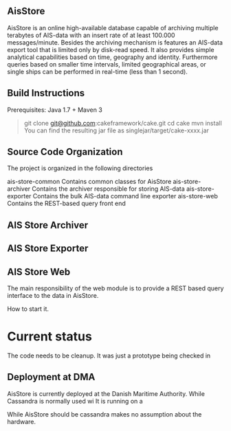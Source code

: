 AisStore
-------------------------------------------------------------------------------
AisStore is an online high-available database capable of archiving multiple terabytes of AIS-data with an insert rate of at least 100.000 messages/minute. 
Besides the archiving mechanism is features an AIS-data export tool that is limited only by disk-read speed. 
It also provides simple analytical capabilities based on
time, geography and identity. Furthermore queries based on smaller time intervals,
limited geographical areas, or single ships can be performed in real-time (less than 1 second).


Build Instructions
-------------------------------------------------------------------------------
Prerequisites: Java 1.7 + Maven 3
> git clone git@github.com:cakeframework/cake.git
> cd cake
> mvn install
You can find the resulting jar file as singlejar/target/cake-xxxx.jar


Source Code Organization
-------------------------------------------------------------------------------
The project is organized in the following directories

ais-store-common     Contains common classes for AisStore
ais-store-archiver   Contains the archiver responsible for storing AIS-data
ais-store-exporter   Contains the bulk AIS-data command line exporter
ais-store-web        Contains the REST-based query front end



AIS Store Archiver
-------------------------------------------------------------------------------

AIS Store Exporter
-------------------------------------------------------------------------------

AIS Store Web
-------------------------------------------------------------------------------
The main responsibility of the web module is to provide a REST based query interface to the data in AisStore.

How to start it.



Current status
========
The code needs to be cleanup. It was just a prototype being checked in






Deployment at DMA
-------------------------------------------------------------------------------
AisStore is currently deployed at the Danish Maritime Authority.
While Cassandra is normally used wi
It is running on a  

While AisStore should be cassandra makes no assumption about the hardware.
